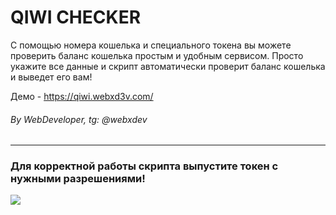 <h1>QIWI CHECKER</h1>
<p>С помощью номера кошелька и специального токена вы можете проверить баланс кошелька простым и удобным сервисом. Просто укажите все данные и скрипт автоматически проверит баланс кошелька и выведет его вам!</p>
<p>Демо - <a href="https://qiwi.webxd3v.com/">https://qiwi.webxd3v.com/</a></p>
<h6>By WebDeveloper, tg: @webxdev</h6>
<hr>
<h3>Для корректной работы скрипта выпустите токен с нужными разрешениями!</h3>
<img src="https://i.imgur.com/NNuhYwf.png">